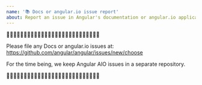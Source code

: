 ```yaml
---
name: '📚 Docs or angular.io issue report'
about: Report an issue in Angular's documentation or angular.io application
---
```


🛑🛑🛑🛑🛑🛑🛑🛑🛑🛑🛑🛑🛑🛑🛑🛑🛑🛑🛑🛑🛑🛑🛑🛑🛑🛑🛑

Please file any Docs or angular.io issues at: https://github.com/angular/angular/issues/new/choose

For the time being, we keep Angular AIO issues in a separate repository.

🛑🛑🛑🛑🛑🛑🛑🛑🛑🛑🛑🛑🛑🛑🛑🛑🛑🛑🛑🛑🛑🛑🛑🛑🛑🛑🛑
